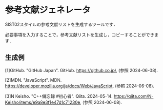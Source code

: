 # 参考文献ジェネレータ
SIST02スタイルの参考文献リストを生成するツールです．

必要事項を入力することで，参考文献リストを生成し，コピーすることができます．

## 生成例
[1]GitHub. "GitHub Japan". GitHub. https://github.co.jp/, (参照 2024-06-08). 

[2]MDN. "JavaScript". MDN. https://developer.mozilla.org/ja/docs/Web/JavaScript, (参照 2024-06-08). 

[3]N Keisho. "C++備忘録 #初心者". Qiita. 2024-05-14. https://qiita.com/N-Keisho/items/e9a8e3f1e47d1c71230e, (参照 2024-06-08). 
